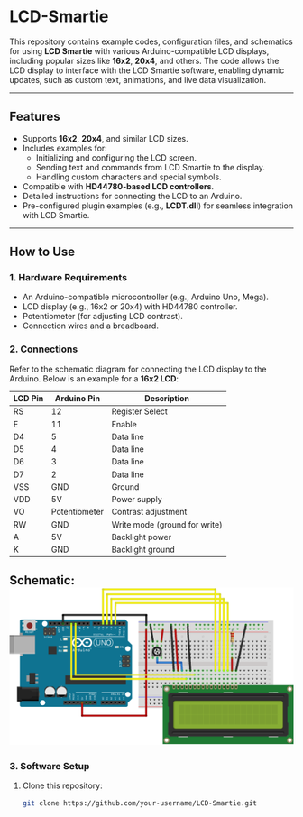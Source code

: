 # LCD-Smartie

This repository contains example codes, configuration files, and schematics for using **LCD Smartie** with various Arduino-compatible LCD displays, including popular sizes like **16x2**, **20x4**, and others. The code allows the LCD display to interface with the LCD Smartie software, enabling dynamic updates, such as custom text, animations, and live data visualization.

---

## Features
- Supports **16x2**, **20x4**, and similar LCD sizes.
- Includes examples for:
  - Initializing and configuring the LCD screen.
  - Sending text and commands from LCD Smartie to the display.
  - Handling custom characters and special symbols.
- Compatible with **HD44780-based LCD controllers**.
- Detailed instructions for connecting the LCD to an Arduino.
- Pre-configured plugin examples (e.g., **LCDT.dll**) for seamless integration with LCD Smartie.

---

## How to Use

### 1. **Hardware Requirements**
- An Arduino-compatible microcontroller (e.g., Arduino Uno, Mega).
- LCD display (e.g., 16x2 or 20x4) with HD44780 controller.
- Potentiometer (for adjusting LCD contrast).
- Connection wires and a breadboard.

### 2. **Connections**
Refer to the schematic diagram for connecting the LCD display to the Arduino. Below is an example for a **16x2 LCD**:

| LCD Pin | Arduino Pin | Description                   |
|---------|-------------|-------------------------------|
| RS      | 12          | Register Select              |
| E       | 11          | Enable                       |
| D4      | 5           | Data line                    |
| D5      | 4           | Data line                    |
| D6      | 3           | Data line                    |
| D7      | 2           | Data line                    |
| VSS     | GND         | Ground                       |
| VDD     | 5V          | Power supply                 |
| VO      | Potentiometer | Contrast adjustment          |
| RW      | GND         | Write mode (ground for write) |
| A       | 5V          | Backlight power              |
| K       | GND         | Backlight ground             |

**Schematic:**
![Forge Logo](img/uno.png)
---

### 3. **Software Setup**
1. Clone this repository:
   ```bash
   git clone https://github.com/your-username/LCD-Smartie.git

